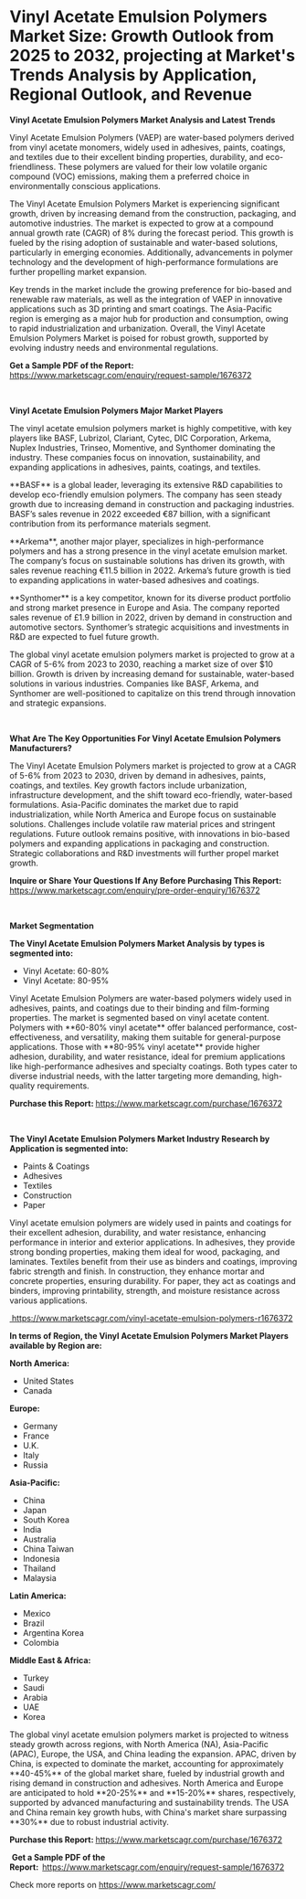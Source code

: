 <p><h1>Vinyl Acetate Emulsion Polymers Market Size: Growth Outlook from 2025 to 2032, projecting at Market's Trends Analysis by Application, Regional Outlook, and Revenue</h1></p><p><strong>Vinyl Acetate Emulsion Polymers Market Analysis and Latest Trends</strong></p>
<p><p>Vinyl Acetate Emulsion Polymers (VAEP) are water-based polymers derived from vinyl acetate monomers, widely used in adhesives, paints, coatings, and textiles due to their excellent binding properties, durability, and eco-friendliness. These polymers are valued for their low volatile organic compound (VOC) emissions, making them a preferred choice in environmentally conscious applications.</p><p>The Vinyl Acetate Emulsion Polymers Market is experiencing significant growth, driven by increasing demand from the construction, packaging, and automotive industries. The market is expected to grow at a compound annual growth rate (CAGR) of 8% during the forecast period. This growth is fueled by the rising adoption of sustainable and water-based solutions, particularly in emerging economies. Additionally, advancements in polymer technology and the development of high-performance formulations are further propelling market expansion.</p><p>Key trends in the market include the growing preference for bio-based and renewable raw materials, as well as the integration of VAEP in innovative applications such as 3D printing and smart coatings. The Asia-Pacific region is emerging as a major hub for production and consumption, owing to rapid industrialization and urbanization. Overall, the Vinyl Acetate Emulsion Polymers Market is poised for robust growth, supported by evolving industry needs and environmental regulations.</p></p>
<p><strong>Get a Sample PDF of the Report:&nbsp;</strong> <a href="https://www.marketscagr.com/enquiry/request-sample/1676372?utm_campaign=2042&utm_medium=2&utm_source=Github&utm_content=ia&utm_term=24012025&utm_id=vinyl-acetate-emulsion-polymers">https://www.marketscagr.com/enquiry/request-sample/1676372</a></p>
<p>&nbsp;</p>
<p><strong>Vinyl Acetate Emulsion Polymers Major Market Players</strong></p>
<p><p>The vinyl acetate emulsion polymers market is highly competitive, with key players like BASF, Lubrizol, Clariant, Cytec, DIC Corporation, Arkema, Nuplex Industries, Trinseo, Momentive, and Synthomer dominating the industry. These companies focus on innovation, sustainability, and expanding applications in adhesives, paints, coatings, and textiles.</p><p>**BASF** is a global leader, leveraging its extensive R&D capabilities to develop eco-friendly emulsion polymers. The company has seen steady growth due to increasing demand in construction and packaging industries. BASF’s sales revenue in 2022 exceeded €87 billion, with a significant contribution from its performance materials segment.</p><p>**Arkema**, another major player, specializes in high-performance polymers and has a strong presence in the vinyl acetate emulsion market. The company’s focus on sustainable solutions has driven its growth, with sales revenue reaching €11.5 billion in 2022. Arkema’s future growth is tied to expanding applications in water-based adhesives and coatings.</p><p>**Synthomer** is a key competitor, known for its diverse product portfolio and strong market presence in Europe and Asia. The company reported sales revenue of £1.9 billion in 2022, driven by demand in construction and automotive sectors. Synthomer’s strategic acquisitions and investments in R&D are expected to fuel future growth.</p><p>The global vinyl acetate emulsion polymers market is projected to grow at a CAGR of 5-6% from 2023 to 2030, reaching a market size of over $10 billion. Growth is driven by increasing demand for sustainable, water-based solutions in various industries. Companies like BASF, Arkema, and Synthomer are well-positioned to capitalize on this trend through innovation and strategic expansions.</p></p>
<p>&nbsp;</p>
<p><strong>What Are The Key Opportunities For Vinyl Acetate Emulsion Polymers Manufacturers?</strong></p>
<p><p>The Vinyl Acetate Emulsion Polymers market is projected to grow at a CAGR of 5-6% from 2023 to 2030, driven by demand in adhesives, paints, coatings, and textiles. Key growth factors include urbanization, infrastructure development, and the shift toward eco-friendly, water-based formulations. Asia-Pacific dominates the market due to rapid industrialization, while North America and Europe focus on sustainable solutions. Challenges include volatile raw material prices and stringent regulations. Future outlook remains positive, with innovations in bio-based polymers and expanding applications in packaging and construction. Strategic collaborations and R&D investments will further propel market growth.</p></p>
<p><strong>Inquire or Share Your Questions If Any Before Purchasing This Report:</strong> <a href="https://www.marketscagr.com/enquiry/pre-order-enquiry/1676372?utm_campaign=2042&utm_medium=2&utm_source=Github&utm_content=ia&utm_term=24012025&utm_id=vinyl-acetate-emulsion-polymers">https://www.marketscagr.com/enquiry/pre-order-enquiry/1676372</a></p>
<p>&nbsp;</p>
<p><strong>Market Segmentation</strong></p>
<p><strong>The Vinyl Acetate Emulsion Polymers Market Analysis by types is segmented into:</strong></p>
<p><ul><li>Vinyl Acetate: 60-80%</li><li>Vinyl Acetate: 80-95%</li></ul></p>
<p><p>Vinyl Acetate Emulsion Polymers are water-based polymers widely used in adhesives, paints, and coatings due to their binding and film-forming properties. The market is segmented based on vinyl acetate content. Polymers with **60-80% vinyl acetate** offer balanced performance, cost-effectiveness, and versatility, making them suitable for general-purpose applications. Those with **80-95% vinyl acetate** provide higher adhesion, durability, and water resistance, ideal for premium applications like high-performance adhesives and specialty coatings. Both types cater to diverse industrial needs, with the latter targeting more demanding, high-quality requirements.</p></p>
<p><strong>Purchase this Report:&nbsp;</strong><a href="https://www.marketscagr.com/purchase/1676372?utm_campaign=2042&utm_medium=2&utm_source=Github&utm_content=ia&utm_term=24012025&utm_id=vinyl-acetate-emulsion-polymers">https://www.marketscagr.com/purchase/1676372</a></p>
<p>&nbsp;</p>
<p><strong>The Vinyl Acetate Emulsion Polymers Market Industry Research by Application is segmented into:</strong></p>
<p><ul><li>Paints & Coatings</li><li>Adhesives</li><li>Textiles</li><li>Construction</li><li>Paper</li></ul></p>
<p><p>Vinyl acetate emulsion polymers are widely used in paints and coatings for their excellent adhesion, durability, and water resistance, enhancing performance in interior and exterior applications. In adhesives, they provide strong bonding properties, making them ideal for wood, packaging, and laminates. Textiles benefit from their use as binders and coatings, improving fabric strength and finish. In construction, they enhance mortar and concrete properties, ensuring durability. For paper, they act as coatings and binders, improving printability, strength, and moisture resistance across various applications.</p></p>
<p><a href="https://www.marketscagr.com/vinyl-acetate-emulsion-polymers-r1676372?utm_campaign=2042&utm_medium=2&utm_source=Github&utm_content=ia&utm_term=24012025&utm_id=vinyl-acetate-emulsion-polymers">&nbsp;https://www.marketscagr.com/vinyl-acetate-emulsion-polymers-r1676372</a></p>
<p><strong>In terms of Region, the Vinyl Acetate Emulsion Polymers Market Players available by Region are:</strong></p>
<p>
    <p> <strong> North America: </strong>
        <ul>
            <li>United States</li>
            <li>Canada</li>
        </ul>
        </p> 
    <p> <strong> Europe: </strong>
        <ul>
            <li>Germany</li>
            <li>France</li>
            <li>U.K.</li>
            <li>Italy</li>
            <li>Russia</li>
        </ul>
        </p> 
    <p> <strong> Asia-Pacific: </strong>
        <ul>
            <li>China</li>
            <li>Japan</li>
            <li>South Korea</li>
            <li>India</li>
            <li>Australia</li>
            <li>China Taiwan</li>
            <li>Indonesia</li>
            <li>Thailand</li>
            <li>Malaysia</li>
        </ul>
        </p> 
    <p> <strong> Latin America: </strong>
        <ul>
            <li>Mexico</li>
            <li>Brazil</li>
            <li>Argentina Korea</li>
            <li>Colombia</li>
        </ul>
        </p> 
    <p> <strong> Middle East & Africa: </strong>
        <ul>
            <li>Turkey</li>
            <li>Saudi</li>
            <li>Arabia</li>
            <li>UAE</li>
            <li>Korea</li>
        </ul>
    </p>
    </p>
<p><p>The global vinyl acetate emulsion polymers market is projected to witness steady growth across regions, with North America (NA), Asia-Pacific (APAC), Europe, the USA, and China leading the expansion. APAC, driven by China, is expected to dominate the market, accounting for approximately **40-45%** of the global market share, fueled by industrial growth and rising demand in construction and adhesives. North America and Europe are anticipated to hold **20-25%** and **15-20%** shares, respectively, supported by advanced manufacturing and sustainability trends. The USA and China remain key growth hubs, with China's market share surpassing **30%** due to robust industrial activity.</p></p>
<p><strong>Purchase this Report: </strong><a href="https://www.marketscagr.com/purchase/1676372?utm_campaign=2042&utm_medium=2&utm_source=Github&utm_content=ia&utm_term=24012025&utm_id=vinyl-acetate-emulsion-polymers">https://www.marketscagr.com/purchase/1676372</a></p>
<p>&nbsp;<strong>Get a Sample PDF of the Report:&nbsp;&nbsp;</strong><a href="https://www.marketscagr.com/enquiry/request-sample/1676372?utm_campaign=2042&utm_medium=2&utm_source=Github&utm_content=ia&utm_term=24012025&utm_id=vinyl-acetate-emulsion-polymers">https://www.marketscagr.com/enquiry/request-sample/1676372</a></p>
<p><strong></strong></p>
<p>Check more reports on <a href="https://www.marketscagr.com/?utm_campaign=2042&utm_medium=2&utm_source=Github&utm_content=ia&utm_term=24012025&utm_id=vinyl-acetate-emulsion-polymers">https://www.marketscagr.com/</a></p>
